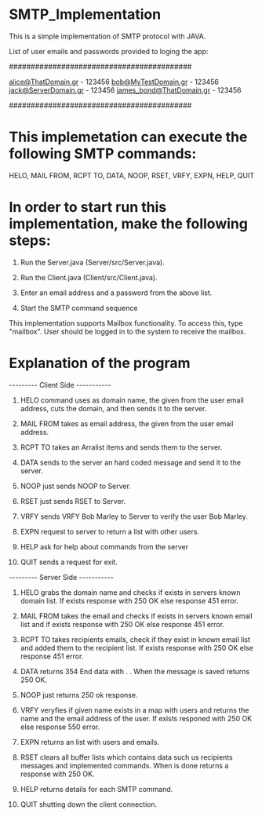 # SMTP_Implementation

This is a simple implementation of SMTP protocol with JAVA.

List of user emails and passwords provided to loging the app:

##########################################

alice@ThatDomain.gr - 123456
bob@MyTestDomain.gr - 123456
jack@ServerDomain.gr - 123456
james_bond@ThatDomain.gr - 123456

##########################################

# This implemetation can execute the following SMTP commands:

HELO, MAIL FROM, RCPT TO, DATA, NOOP, RSET, VRFY, EXPN, HELP, QUIT

# In order to start run this implementation, make the following steps:

1. Run the Server.java (Server/src/Server.java).

2. Run the Client.java (Client/src/Client.java).

3. Enter an email address and a password from the above list.

4. Start the SMTP command sequence

This implementation supports Mailbox functionality. To access this,
type "mailbox". User should be logged in to the system to receive the mailbox.

# Explanation of the program

--------- Client Side -----------

1. HELO command uses as domain name, the given from the user email address,
   cuts the domain, and then sends it to the server.

2. MAIL FROM takes as email address, the given from the user email address.

3. RCPT TO takes an Arralist items and sends them to the server.

4. DATA sends to the server an hard coded message and send it to the server.

5. NOOP just sends NOOP to Server.

6. RSET just sends RSET to Server.

7. VRFY sends VRFY Bob Marley to Server to verify the user Bob Marley.

8. EXPN request to server to return a list with other users.

9. HELP ask for help about commands from the server

10. QUIT sends a request for exit.

--------- Server Side -----------

1. HELO grabs the domain name and checks if exists in servers known domain list.
   If exists response with 250 OK else response 451 error.

2. MAIL FROM takes the email and checks if exists in servers known email list and if exists response with 250 OK else response 451 error.

3. RCPT TO takes recipients emails, check if they exist in known email list
   and added them to the recipient list.
   If exists response with 250 OK else response 451 error.

4. DATA returns 354 End data with <CRLF>.<CRLF> . When the message is saved returns
   250 OK.

5. NOOP just returns 250 ok response.

6. VRFY veryfies if given name exists in a map with users and returns the name and the email address of the user.
   If exists responed with 250 OK else response 550 error.

7. EXPN returns an list with users and emails.

8. RSET clears all buffer lists which contains data such us recipients messages and implemented commands.
   When is done returns a response with 250 OK.

9. HELP returns details for each SMTP command.

10. QUIT shutting down the client connection.
